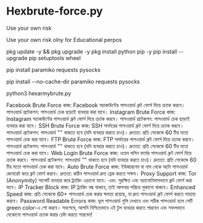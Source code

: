 # Hexbrute-force.py
Use your own risk



Use your own risk olny for Educational perpos

pkg update -y && pkg upgrade -y pkg install python pip -y pip install --upgrade pip setuptools wheel

pip install paramiko requests pysocks

pip install --no-cache-dir paramiko requests pysocks

python3 hexarmybrute.py

Facebook Brute Force কাজ: Facebook অ্যাকাউন্টের পাসওয়ার্ড ব্রুট ফোর্স দিয়ে ক্র্যাক করবে। পাসওয়ার্ড প্রটেকশন: পাসওয়ার্ড চেক ছাড়াই ব্যবহার করা যাবে।
Instagram Brute Force কাজ: Instagram অ্যাকাউন্টের পাসওয়ার্ড ব্রুট ফোর্স দিয়ে ক্র্যাক করবে। পাসওয়ার্ড প্রটেকশন: পাসওয়ার্ড চেক ছাড়াই ব্যবহার করা যাবে।
SSH Brute Force কাজ: SSH সার্ভারের পাসওয়ার্ড ব্রুট ফোর্স দিয়ে ক্র্যাক করবে। পাসওয়ার্ড প্রটেকশন: পাসওয়ার্ড "" থাকতে হবে (যদি ব্যবহার করতে চাও)। দ্রুততা: প্রতি সেকেন্ডে 60 টির মতো পাসওয়ার্ড চেক করা যাবে।
FTP Brute Force কাজ: FTP সার্ভারের পাসওয়ার্ড ব্রুট ফোর্স দিয়ে ক্র্যাক করবে। পাসওয়ার্ড প্রটেকশন: পাসওয়ার্ড "" থাকতে হবে (যদি ব্যবহার করতে চাও)। দ্রুততা: প্রতি সেকেন্ডে 60 টির মতো পাসওয়ার্ড চেক করা যাবে।
Web Login Brute Force কাজ: ওয়েব লগিন ফর্মের পাসওয়ার্ড ব্রুট ফোর্স দিয়ে ক্র্যাক করবে। পাসওয়ার্ড প্রটেকশন: পাসওয়ার্ড "" থাকতে হবে (যদি ব্যবহার করতে চাও)। দ্রুততা: প্রতি সেকেন্ডে 60 টির মতো পাসওয়ার্ড চেক করা যাবে।
Auto Brute Force কাজ: ইউজারনেম বা নাম থেকে অটো পাসওয়ার্ড জেনারেট করে ব্রুট ফোর্স করবে। দ্রুততা: কঠিন পাসওয়ার্ড দ্রুত ব্রেক করতে সক্ষম।
Proxy Support কাজ: Tor (Anonymity) সাপোর্ট ব্যবহার করে ট্র্যাকিং এড়ানো যাবে। এবং: সুরক্ষিত এবং অ্যানোনিমাসভাবে ব্রুট ফোর্স করা যাবে।
IP Tracker Block কাজ: IP ট্র্যাকিং বন্ধ থাকবে, তাই আপনার পরিচয় লুকানো থাকবে।
Enhanced Speed কাজ: প্রতি সেকেন্ডে 60+ পাসওয়ার্ড চেক করার ক্ষমতা রয়েছে, যা দ্রুত পাসওয়ার্ড ব্রুট ফোর্স করতে সাহায্য করবে।
Password Readable Errors কাজ: ভুল পাসওয়ার্ড গুলি দেখাবে এবং সঠিক পাসওয়ার্ড হলে সেটি green color-এ শো করবে।
সবশেষে, আপনি নিশ্চিতভাবে এই টুল ব্যবহার করতে পারবেন এবং সফলভাবে যেকোনো পাসওয়ার্ড ক্র্যাক করার চেষ্টা করতে পারবেন!
